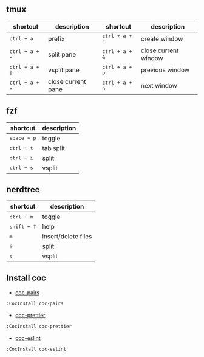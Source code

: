 ## tmux
| shortcut | description | shortcut | description |
|----------|-------------|----------|-------------|
| <kbd>ctrl + a</kbd> | prefix | <kbd>ctrl + a + c</kbd> | create window |
| <kbd>ctrl + a + -</kbd> | split pane  | <kbd>ctrl + a + &</kbd> | close current window |
| <kbd>ctrl + a + \| </kbd> | vsplit pane | <kbd>ctrl + a + p</kbd> | previous window | 
| <kbd>ctrl + a + x</kbd> | close current pane | <kbd>ctrl + a + n</kbd> | next window | 


## fzf
| shortcut | description |
|----------|-------------|
| <kbd>space + p</kbd> | toggle |
| <kbd>ctrl + t</kbd> | tab split |
| <kbd>ctrl + i</kbd> | split |
| <kbd>ctrl + s</kbd> | vsplit |
## nerdtree 
| shortcut | description |
|----------|-------------|
| <kbd>ctrl + n</kbd> | toggle |
| <kbd>shift + ?</kbd> | help |
| <kbd>m</kbd> | insert/delete files |
| <kbd>i</kbd> | split |
| <kbd>s</kbd> | vsplit |
## Install coc
* [coc-pairs](https://github.com/neoclide/coc-pairs)
```zsh
:CocInstall coc-pairs
```
* [coc-prettier](https://github.com/neoclide/coc-prettier)
```zsh
:CocInstall coc-prettier
```
* [coc-eslint](https://github.com/neoclide/coc-eslint)
```zsh
:CocInstall coc-eslint
```
